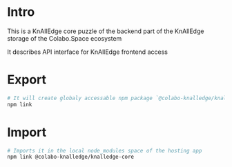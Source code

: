 # Intro

This is a KnAllEdge core puzzle of the backend part of the KnAllEdge storage of the Colabo.Space ecosystem

It describes API interface for KnAllEdge frontend access

# Export

```sh
# It will create globaly accessable npm package `@colabo-knalledge/knalledge-core`
npm link
```

# Import

```sh
# Imports it in the local node_modules space of the hosting app
npm link @colabo-knalledge/knalledge-core
```
